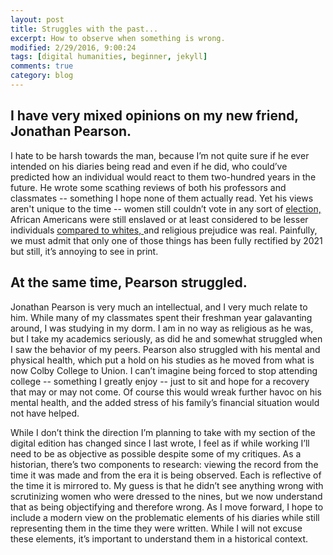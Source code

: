 ```yaml
---
layout: post
title: Struggles with the past...
excerpt: How to observe when something is wrong.
modified: 2/29/2016, 9:00:24
tags: [digital humanities, beginner, jekyll]
comments: true
category: blog
---
```


## I have very mixed opinions on my new friend, Jonathan Pearson.

I hate to be harsh towards the man, because I’m not quite sure if he ever intended on his diaries being read and even if he did, 
who could’ve predicted how an individual would react to them two-hundred years in the future.  He wrote some scathing reviews of 
both his professors and classmates -- something I hope none of them actually read.  Yet his views aren't unique to the time -- 
women still couldn’t vote in any sort of <a href="https://www.history.com/news/19th-amendment-women-vote-timeline"> election, </a> African Americans were still enslaved or at least considered to be lesser individuals <a href="https://www.brennancenter.org/our-work/research-reports/jim-crow-new-york"> compared to whites, </a> and religious prejudice was real.  Painfully, we must admit that only one of those things has been fully rectified by 2021 but still, it’s annoying to see in print.

## At the same time, Pearson struggled.

Jonathan Pearson is very much an intellectual, and I very much relate to him.  While many of my classmates spent their freshman year galavanting around, I was studying in my dorm.  I am in no way as religious as he was, but I take my academics seriously, as did he and somewhat struggled when I saw the behavior of my peers.  Pearson also struggled with his mental and physical health, which put a hold on his studies as he moved from what is now Colby College to Union.  I can’t imagine being forced to stop attending college -- something I greatly enjoy -- just to sit and hope for a recovery that may or may not come.  Of course this would wreak further havoc on his mental health, and the added stress of his family’s financial situation would not have helped.    

While I don’t think the direction I’m planning to take with my section of the digital edition has changed since I last wrote, I feel as if while working I’ll need to be as objective as possible despite some of my critiques.  As a historian, there’s two components to research: viewing the record from the time it was made and from the era it is being observed.  Each is reflective of the time it is mirrored to.  My guess is that he didn’t see anything wrong with scrutinizing women who were dressed to the nines, but we now understand that as being objectifying and therefore wrong.  As I move forward, I hope to include a modern view on the problematic elements of his diaries while still representing them in the time they were written.  While I will not excuse these elements, it’s important to understand them in a historical context. 
